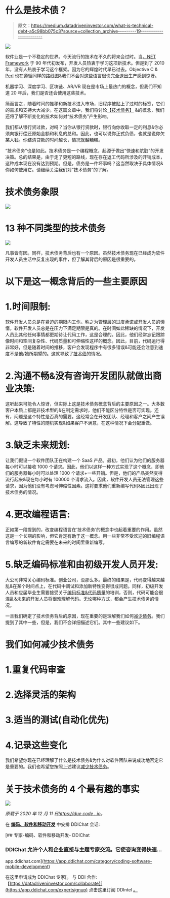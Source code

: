 # 什么是技术债？

> 原文：<https://medium.datadriveninvestor.com/what-is-technical-debt-a5c98bb075c3?source=collection_archive---------19----------------------->

![](img/a2793b87f4211bf4c4e038c74e7cebfa.png)

软件业是一个不稳定的世界。今天流行的技术在不久的将来会过时。当[。NET Framework](https://en.wikipedia.org/wiki/.NET_Framework) 于 90 年代初发布，开发人员热衷于学习这项新技术。但是到了 2010 年，没有人热衷于学习这个框架。因为它的辉煌时代早已过去。Objective C & [Perl](https://www.perl.org/) 也在遵循同样的路线图&我们不会对这些语言很快完全退出生产感到惊讶。

机器学习、深度学习、区块链、AR/VR 现在是市场上最热门的概念，但我们不知道 20 年后，我们是否还会使用这些技术。

简而言之，随着时间的推移和新技术进入市场，旧程序被贴上了过时的标签，它们的需求和支持大大减少。在这篇文章中，我们将讨论[【技术债务】](https://duecode.io/blog/what-does-technical-debt-look-like/) &的概念，我们还将了解不断变化的技术如何对“技术债务”产生影响。

我们都从银行贷过款，对吗？当你从银行贷款时，银行向你收取一定的利息&你必须向银行偿还原始金额和利息的总和。因此，也可以说你正式负债，也就是说你欠某人钱。你结清贷款的时间越长，情况就越糟糕。

“技术债务”也是如此。技术债务是一个编程概念，起源于做出“快速和肮脏”的开发决策。总的结果是，由于走了更短的路线，现在存在返工代码所涉及的开销成本，这种成本现在没有达到预期。但是，债务是一件坏事吗？这当然取决于具体情况&你如何使用它。请继续关注我们对“技术债务”的了解。

# 技术债务象限

![](img/b404aedf7c17a744c23ca839f07b8fc6.png)

# 13 种不同类型的技术债务

![](img/f0b4b6b695f122addba88ab083a68cb6.png)

凡事皆有因。同样，技术债务背后也有一个原因。虽然技术债务现在已经成为软件开发人员生活中反复出现的事件，但了解其背后的原因是很重要的。

# 以下是这一概念背后的一些主要原因

# 1.时间限制:

软件开发人员总是在紧迫的期限内工作。称之为管理层的过度承诺或开发人员的懒惰，软件开发人员总是在压力下满足期限是真的。在时间如此稀缺的情况下，开发人员比其他任何事情都更期待让代码工作，这是合理的。因此，他们经常忘记跟踪像时间和空间复杂性、代码质量和可伸缩性这样的概念。因此，目前，代码运行得非常好，但是随着时间的推移，客户会发现程序中有很多错误&可能还会注意到速度不是他/她所期望的。这就导致了[技术债](https://duecode.io/blog/how-to-manage-technical-debt/)的情况。

# 2.沟通不畅&没有咨询开发团队就做出商业决策:

这听起来可能令人惊讶，但实际上这是技术债务概念背后的主要原因之一。大多数客户本质上都是非技术型的&在制定需求时，他们不能区分特性是否可实现。还有，问题是这个特性是否真的需要。这经常会在开发团队、经理和客户之间产生误解。这导致了特性的随机实现&如果客户不满意，在这种情况下会分配重做。

# 3.缺乏未来规划:

让我们假设一个软件团队正在构建一个 SaaS 产品。最初，他们认为他们的服务器每小时可以接收 1000 个请求。因此，他们以这样一种方式实现了这个概念，即他们的服务器每小时可以处理 1000 个请求+一些开销。但是，他们的产品突然变得流行起来&现在每小时有 100000 个请求流入。因此，软件开发人员无法管理这些请求，因为他们没有考虑可伸缩性因素。这将要求他们重新编写代码&因此出现了技术债务的情况。

# 4.更改编程语言:

正如第一段提到的，改变编程语言在‘技术债务’的概念中也起着重要的作用。虽然这是一个长期的影响，但它肯定有助于这一概念。用一些非常不受欢迎的旧编程语言编写的新软件肯定需要在未来的时间里重新编写。

# 5.缺乏编码标准和由初级开发人员开发:

大公司非常关心编码标准。创业公司，没那么多。最终的结果是，代码变得越来越乱&在某个时间点上，在代码中调试和添加新特性变得很成问题。同样，初级开发人员和应届毕业生需要接受关于[编码标准&代码质量](https://duecode.io/blog/code-quality-standards/)的培训，否则，代码可能会很混乱&未来的开发人员将很难理解代码。无论哪种方式，都会产生技术债务的情况。

一旦我们确定了技术债务背后的原因，现在重要的是理解我们如何[减少债务](https://duecode.io/blog/how-to-reduce-technical-debt/)。我们提到了其中一些，但是，我们不会详细描述它们。其中一些建议如下。

# 我们如何减少技术债务

# 1.重复代码审查

# 2.选择灵活的架构

# 3.适当的测试(自动化优先)

# 4.记录这些变化

我们希望你现在已经理解了什么是技术债务&为什么对软件团队来说成功地否定它是重要的。我们也希望您按照上述建议[减少技术债务](https://duecode.io/blog/how-to-minimize-technical-debt/)。

# 关于技术债务的 4 个最有趣的事实

![](img/4ccc092bb6de34389865dd766bacfe39.png)

*原载于 2020 年 12 月 11 日*[*https://due code . io*](https://duecode.io/blog/what-is-technical-debt/)*。*

在 [**编码、软件和移动开发**](https://app.ddichat.com/category/coding-software-mobile-development) 中安排 DDIChat 会话:

[](https://app.ddichat.com/category/coding-software-mobile-development) [## 专家-编码、软件和移动开发- DDIChat

### DDIChat 允许个人和企业直接与主题专家交流。它使咨询变得快速…

app.ddichat.com](https://app.ddichat.com/category/coding-software-mobile-development) 

在这里申请成为 DDIChat 专家[。
与 DDI 合作:【https://datadriveninvestor.com/collaborate】](https://app.ddichat.com/expertsignup)
点击这里订阅 DDIntel [。](https://ddintel.datadriveninvestor.com/)
